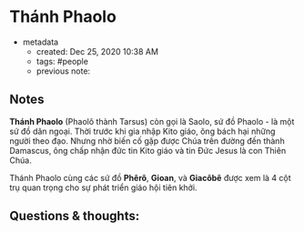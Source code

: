 # Thánh Phaolo

- metadata
	- created: Dec 25, 2020 10:38 AM
	- tags: #people 
	- previous note:

## Notes
**Thánh Phaolo** (Phaolô thành Tarsus) còn gọi là Saolo, sứ đồ Phaolo - là một sứ đồ dân ngoại. Thời trước khi gia nhập Kito giáo, ông bách hại những người theo đạo. Nhưng nhờ biến cố gặp được Chúa trên đường đến thành Damascus, ông chấp nhận đức tin Kito giáo và tin Đức Jesus là con Thiên Chúa.

Thánh Phaolo cùng các sứ đồ **Phêrô**, **Gioan**, và **Giacôbê** được xem là 4 cột trụ quan trọng cho sự phát triển giáo hội tiên khởi.

## Questions & thoughts:


